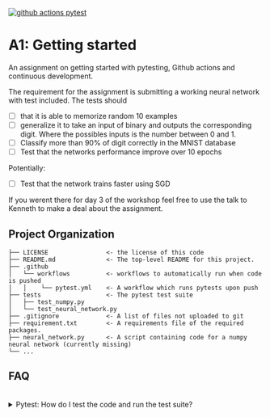 [![github actions pytest](https://github.com/auNLP/A1-getting-started/actions/workflows/pytest-cov-comment.yml/badge.svg)](https://github.com/auNLP/A1-getting-started/actions)


# A1: Getting started
An assignment on getting started with pytesting, Github actions and continuous development.

The requirement for the assignment is submitting a working neural network with test included. The tests should
- [ ] that it is able to memorize random 10 examples
- [ ] generalize it to take an input of binary and outputs the corresponding digit. Where the possibles inputs is the number between 0 and 1.
- [ ] Classify more than 90% of digit correctly in the MNIST database
- [ ] Test that the networks performance improve over 10 epochs

Potentially:
- [ ] Test that the network trains faster using SGD 

If you werent there for day 3 of the workshop feel free to use the talk to Kenneth to make a deal about the assignment.



## Project Organization
```
├── LICENSE                <- the license of this code
├── README.md              <- The top-level README for this project.
├── .github            
│   └── workflows          <- workflows to automatically run when code is pushed
│   │    └── pytest.yml    <- A workflow which runs pytests upon push
├── tests                  <- The pytest test suite
│   ├── test_numpy.py         
│   └── test_neural_network.py
├── .gitignore             <- A list of files not uploaded to git
├── requirement.txt        <- A requirements file of the required packages.
├── neural_network.py      <- A script containing code for a numpy neural network (currently missing)
└── ...
```

##

## FAQ

<br /> 

</details>

<details>
  <summary> Pytest: How do I test the code and run the test suite?</summary>

To run the test suite (pytests) you will need to install the required dependencies. This can be done using 


```
pip install -r requirements.txt
pip install pytest

python -m pytest
```

which will run all the test in the `tests` folder.

Specific tests can be run using:

```
python -m pytest path/to/test_script.py
```

**Code Coverage**
If you want to check code coverage you can run the following:
```
pip install pytest-cov

python -m pytest --cov=.
```


</details>
